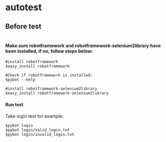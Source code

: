 # autotest

## Before test
#
#### Make sure robotframework  and robotframework-selenium2library have been installed, if no, follow steps below:

	#install robotframework
	$easy_install robotframework
	
	#Check if robotframework is installed:
	$pybot --help
	
	#install robotframework-selenium2library
	$easy_install robotframework-selenium2library

#### Run test 
Take login test for example: 

	$pybot login
	$pybot login/valid_login.txt
	$pybot login/invalid_login.txt
